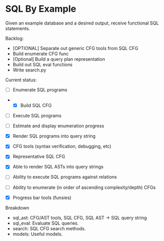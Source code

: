 SQL By Example
==============
Given an example database and a desired output, receive functional SQL statements.

Backlog:
- [OPTIONAL] Separate out generic CFG tools from SQL CFG
- Build enumerate CFG func
- [Optional] Build a query plan representation
- Build out SQL eval functions
- Write search.py

Current status:
- [ ] Enumerate SQL programs
- - [X] Build SQL CFG
- [ ] Execute SQL programs
- [ ] Estimate and display enumeration progress
- [X] Render SQL programs into query string

- [X] CFG tools (syntax verification, debugging, etc)
- [X] Representative SQL CFG
- [X] Able to render SQL ASTs into query strings
- [ ] Ability to execute SQL programs against relations
- [ ] Ability to enumerate (in order of ascending complexity/depth) CFGs
- [X] Progress bar tools (funsies)

Breakdown
- sql_ast: CFG/AST tools, SQL CFG, SQL AST -> SQL query string
- sql_eval: Evaluate SQL queries.
- search: SQL CFG search methods.
- models: Useful models.

